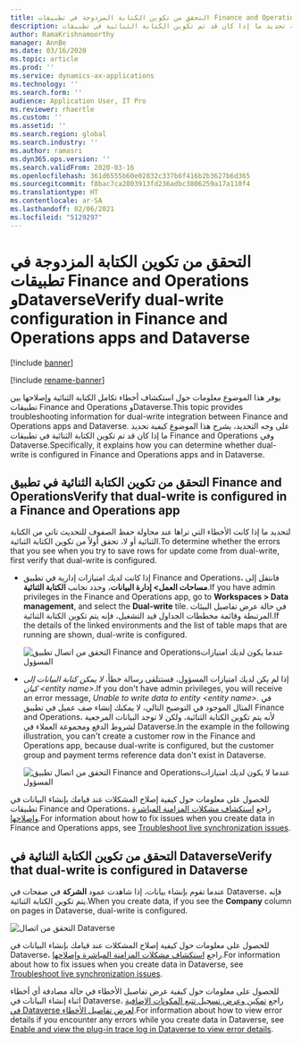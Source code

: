 ```yaml
---
title: التحقق من تكوين الكتابة المزدوجة في تطبيقات Finance and Operations وDataverse
description: يشرح هذا الموضوع كيفية تحديد ما إذا كان قد تم تكوين الكتابة الثنائية في تطبيقات Finance and Operations وفي Dataverse.
author: RamaKrishnamoorthy
manager: AnnBe
ms.date: 03/16/2020
ms.topic: article
ms.prod: ''
ms.service: dynamics-ax-applications
ms.technology: ''
ms.search.form: ''
audience: Application User, IT Pro
ms.reviewer: rhaertle
ms.custom: ''
ms.assetid: ''
ms.search.region: global
ms.search.industry: ''
ms.author: ramasri
ms.dyn365.ops.version: ''
ms.search.validFrom: 2020-03-16
ms.openlocfilehash: 361d6555b60e02832c337b6f416b2b3627b6d365
ms.sourcegitcommit: f8bac7ca2803913fd236adbc3806259a17a110f4
ms.translationtype: HT
ms.contentlocale: ar-SA
ms.lasthandoff: 02/06/2021
ms.locfileid: "5129297"
---
```

# <a name="verify-dual-write-configuration-in-finance-and-operations-apps-and-dataverse"></a><span data-ttu-id="0c681-103">التحقق من تكوين الكتابة المزدوجة في تطبيقات Finance and Operations وDataverse</span><span class="sxs-lookup"><span data-stu-id="0c681-103">Verify dual-write configuration in Finance and Operations apps and Dataverse</span></span>

[!include [banner](../../includes/banner.md)]

[!include [rename-banner](~/includes/cc-data-platform-banner.md)]



<span data-ttu-id="0c681-104">يوفر هذا الموضوع معلومات حول استكشاف أخطاء تكامل الكتابة الثنائية وإصلاحها بين تطبيقات Finance and Operations وDataverse.</span><span class="sxs-lookup"><span data-stu-id="0c681-104">This topic provides troubleshooting information for dual-write integration between Finance and Operations apps and Dataverse.</span></span> <span data-ttu-id="0c681-105">على وجه التحديد، يشرح هذا الموضوع كيفية تحديد ما إذا كان قد تم تكوين الكتابة الثنائية في تطبيقات Finance and Operations وفي Dataverse.</span><span class="sxs-lookup"><span data-stu-id="0c681-105">Specifically, it explains how you can determine whether dual-write is configured in Finance and Operations apps and in Dataverse.</span></span>

## <a name="verify-that-dual-write-is-configured-in-a-finance-and-operations-app"></a><span data-ttu-id="0c681-106">التحقق من تكوين الكتابة الثنائية في تطبيق Finance and Operations</span><span class="sxs-lookup"><span data-stu-id="0c681-106">Verify that dual-write is configured in a Finance and Operations app</span></span>

<span data-ttu-id="0c681-107">لتحديد ما إذا كانت الأخطاء التي تراها عند محاولة حفظ الصفوف للتحديث تاتي من الكتابة الثنائية أو لا، تحقق أولاً من تكوين الكتابة الثنائية.</span><span class="sxs-lookup"><span data-stu-id="0c681-107">To determine whether the errors that you see when you try to save rows for update come from dual-write, first verify that dual-write is configured.</span></span>

+ <span data-ttu-id="0c681-108">إذا كانت لديك امتيازات إدارية في تطبيق Finance and Operations، فانتقل إلى **مساحات العمل\> إدارة البيانات**، وحدد تجانب **الكتابة الثنائية**.</span><span class="sxs-lookup"><span data-stu-id="0c681-108">If you have admin privileges in the Finance and Operations app, go to **Workspaces \> Data management**, and select the **Dual-write** tile.</span></span> <span data-ttu-id="0c681-109">في حالة عرض تفاصيل البيئات المرتبطة وقائمة مخططات الجداول قيد التشغيل، فإنه يتم تكوين الكتابة الثنائية.</span><span class="sxs-lookup"><span data-stu-id="0c681-109">If the details of the linked environments and the list of table maps that are running are shown, dual-write is configured.</span></span>

    ![التحقق من اتصال تطبيق Finance and Operationsعندما يكون لديك امتيازات المسؤول](media/verify_fin_ops_1.png)

+ <span data-ttu-id="0c681-111">إذا لم يكن لديك امتيازات المسؤول، فستتلقى رسالة خطأ، *لا يمكن كتابة البيانات إلى كيان \<entity name\>*.</span><span class="sxs-lookup"><span data-stu-id="0c681-111">If you don't have admin privileges, you will receive an error message, *Unable to write data to entity \<entity name\>*.</span></span> <span data-ttu-id="0c681-112">في المثال الموجود في التوضيح التالي، لا يمكنك إنشاء صف عميل في تطبيق Finance and Operations، لأنه يتم تكوين الكتابة الثنائية، ولكن لا توجد البيانات المرجعية لشروط الدفع ومجموعة العملاء في Dataverse.</span><span class="sxs-lookup"><span data-stu-id="0c681-112">In the example in the following illustration, you can't create a customer row in the Finance and Operations app, because dual-write is configured, but the customer group and payment terms reference data don't exist in Dataverse.</span></span>

    ![التحقق من اتصال تطبيق Finance and Operationsعندما لا يكون لديك امتيازات المسؤول](media/verify_fin_ops_2.png)

<span data-ttu-id="0c681-114">للحصول على معلومات حول كيفية إصلاح المشكلات عند قيامك بإنشاء البيانات في تطبيقات Finance and Operations، راجع [استكشاف مشكلات المزامنة المباشرة وإصلاحها](dual-write-troubleshooting-live-sync.md).</span><span class="sxs-lookup"><span data-stu-id="0c681-114">For information about how to fix issues when you create data in Finance and Operations apps, see [Troubleshoot live synchronization issues](dual-write-troubleshooting-live-sync.md).</span></span>

## <a name="verify-that-dual-write-is-configured-in-dataverse"></a><span data-ttu-id="0c681-115">التحقق من تكوين الكتابة الثنائية في Dataverse</span><span class="sxs-lookup"><span data-stu-id="0c681-115">Verify that dual-write is configured in Dataverse</span></span>

<span data-ttu-id="0c681-116">عندما تقوم بإنشاء بيانات، إذا شاهدت عمود **الشركة** في صفحات في Dataverse، فإنه يتم تكوين الكتابة الثنائية.</span><span class="sxs-lookup"><span data-stu-id="0c681-116">When you create data, if you see the **Company** column on pages in Dataverse, dual-write is configured.</span></span>

![التحقق من اتصال Dataverse](media/verify_cds.png)

<span data-ttu-id="0c681-118">للحصول على معلومات حول كيفية إصلاح المشكلات عند قيامك بإنشاء البيانات في Dataverse، راجع [استكشاف مشكلات المزامنة المباشرة وإصلاحها](dual-write-troubleshooting-live-sync.md).</span><span class="sxs-lookup"><span data-stu-id="0c681-118">For information about how to fix issues when you create data in Dataverse, see [Troubleshoot live synchronization issues](dual-write-troubleshooting-live-sync.md).</span></span>

<span data-ttu-id="0c681-119">للحصول على معلومات حول كيفية عرض تفاصيل الأخطاء في حالة مصادفة أي أخطاء اثناء إنشاء البيانات في Dataverse، راجع [تمكين وعرض تسجيل تتبع المكونات الإضافية في Dataverse لعرض تفاصيل الأخطاء](dual-write-troubleshooting.md#enable-view-trace).</span><span class="sxs-lookup"><span data-stu-id="0c681-119">For information about how to view error details if you encounter any errors while you create data in Dataverse, see [Enable and view the plug-in trace log in Dataverse to view error details](dual-write-troubleshooting.md#enable-view-trace).</span></span>
